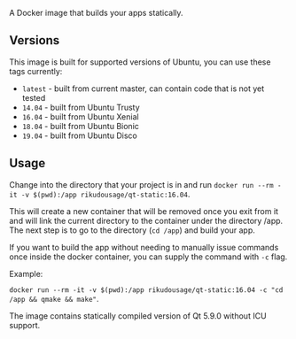 A Docker image that builds your apps statically.

## Versions

This image is built for supported versions of Ubuntu, you can use
these tags currently:

- `latest` - built from current master, can contain code that
is not yet tested
- `14.04` - built from Ubuntu Trusty
- `16.04` - built from Ubuntu Xenial
- `18.04` - built from Ubuntu Bionic
- `19.04` - built from Ubuntu Disco 

## Usage

Change into the directory that your project is in and run
`docker run --rm -it -v $(pwd):/app rikudousage/qt-static:16.04`.

This will create a new container that will be removed once you
exit from it and will link the current directory to the container
under the directory /app. The next step is to go to the directory
(`cd /app`) and build your app.

If you want to build the app without needing to manually issue
commands once inside the docker container, you can supply the 
command with `-c` flag.

Example:

`docker run --rm -it -v $(pwd):/app rikudousage/qt-static:16.04 -c
"cd /app && qmake && make"`.

The image contains statically compiled version of Qt 5.9.0 without
ICU support.
